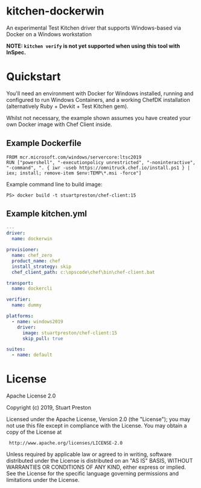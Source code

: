 # kitchen-dockerwin

An experimental Test Kitchen driver that supports Windows-based via Docker on a Windows workstation

**NOTE: `kitchen verify` is not yet supported when using this tool with InSpec.**

# Quickstart

You'll need an environment with Docker for Windows installed, running and configured to run Windows Containers, and a working ChefDK installation (alternatively Ruby + Devkit + Test Kitchen gem).

Whilst not necessary, the example shown assumes you have created your own Docker image with Chef Client inside.

## Example Dockerfile

```
FROM mcr.microsoft.com/windows/servercore:ltsc2019
RUN ["powershell", "-executionpolicy unrestricted", "-noninteractive", "-command", ". { iwr -useb https://omnitruck.chef.io/install.ps1 } | iex; install; remove-item $env:TEMP\*.msi -force"]
```

Example command line to build image:

```
PS> docker build -t stuartpreston/chef-client:15
```

## Example kitchen.yml

```yml
---
driver:
  name: dockerwin

provisioner:
  name: chef_zero
  product_name: chef
  install_strategy: skip
  chef_client_path: c:\opscode\chef\bin\chef-client.bat

transport:
  name: dockercli

verifier:
  name: dummy

platforms:
  - name: windows2019
    driver:
      image: stuartpreston/chef-client:15
      skip_pull: true

suites:
  - name: default
```

# License

Apache License 2.0

Copyright (c) 2019, Stuart Preston

Licensed under the Apache License, Version 2.0 (the "License");
you may not use this file except in compliance with the License.
You may obtain a copy of the License at

     http://www.apache.org/licenses/LICENSE-2.0

Unless required by applicable law or agreed to in writing, software
distributed under the License is distributed on an "AS IS" BASIS,
WITHOUT WARRANTIES OR CONDITIONS OF ANY KIND, either express or implied.
See the License for the specific language governing permissions and
limitations under the License.